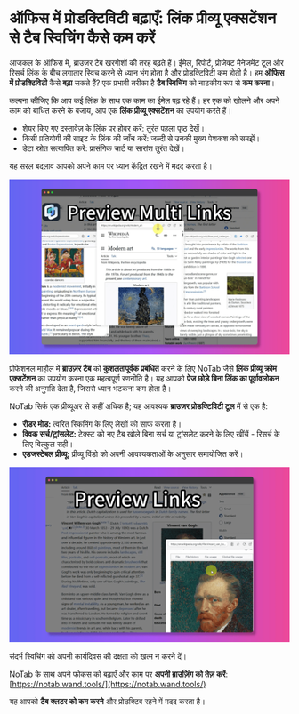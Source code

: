 # ऑफिस में प्रोडक्टिविटी बढ़ाएँ: लिंक प्रीव्यू एक्सटेंशन से टैब स्विचिंग कैसे कम करें

आजकल के ऑफिस में, ब्राउज़र टैब खरगोशों की तरह बढ़ते हैं। ईमेल, रिपोर्ट, प्रोजेक्ट मैनेजमेंट टूल और रिसर्च लिंक के बीच लगातार स्विच करने से ध्यान भंग होता है और प्रोडक्टिविटी कम होती है। हम **ऑफिस में प्रोडक्टिविटी** कैसे **बढ़ा** सकते हैं? एक प्रभावी तरीका है **टैब स्विचिंग** को नाटकीय रूप से **कम करना**।

कल्पना कीजिए कि आप कई लिंक के साथ एक काम का ईमेल पढ़ रहे हैं। हर एक को खोलने और अपने काम को बाधित करने के बजाय, आप एक **लिंक प्रीव्यू एक्सटेंशन** का उपयोग करते हैं।

*   शेयर किए गए दस्तावेज़ के लिंक पर होवर करें: तुरंत पहला पृष्ठ देखें।
*   किसी प्रतियोगी की साइट के लिंक की जाँच करें: जल्दी से उनकी मुख्य पेशकश को समझें।
*   डेटा स्रोत सत्यापित करें: प्रासंगिक चार्ट या सारांश तुरंत देखें।

यह सरल बदलाव आपको अपने काम पर ध्यान केंद्रित रखने में मदद करता है।

![लिंक प्रीव्यू के साथ ऑफिस प्रोडक्टिविटी](../images/notab1.png)

प्रोफेशनल माहौल में **ब्राउज़र टैब** को **कुशलतापूर्वक प्रबंधित** करने के लिए NoTab जैसे **लिंक प्रीव्यू क्रोम एक्सटेंशन** का उपयोग करना एक महत्वपूर्ण रणनीति है। यह आपको **पेज छोड़े बिना लिंक का पूर्वावलोकन** करने की अनुमति देता है, जिससे ध्यान भटकना कम होता है।

NoTab सिर्फ एक प्रीव्यूअर से कहीं अधिक है; यह आवश्यक **ब्राउज़र प्रोडक्टिविटी टूल** में से एक है:

*   **रीडर मोड:** त्वरित स्किमिंग के लिए लेखों को साफ करता है।
*   **क्विक सर्च/ट्रांसलेट:** टेक्स्ट को नए टैब खोले बिना सर्च या ट्रांसलेट करने के लिए खींचें - रिसर्च के लिए बिल्कुल सही।
*   **एडजस्टेबल प्रीव्यू:** प्रीव्यू विंडो को अपनी आवश्यकताओं के अनुसार समायोजित करें।

![NoTab त्वरित खोज सुविधा](../images/notab2.png)

संदर्भ स्विचिंग को अपनी कार्यदिवस की दक्षता को खत्म न करने दें।

NoTab के साथ अपने फोकस को बढ़ाएँ और काम पर **अपनी ब्राउज़िंग को तेज़ करें**: [https://notab.wand.tools/](https://notab.wand.tools/)

यह आपको **टैब क्लटर को कम करने** और प्रोडक्टिव रहने में मदद करता है।
